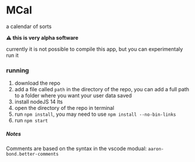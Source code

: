 # MCal
a calendar of sorts

**:warning: this is very alpha software**

currently it is not possible to compile this app, but you can experimentaly run it

### running
1. download the repo
2. add a file called `path` in the directory of the repo, you can add a full path to a folder where you want your user data saved
3. install nodeJS 14 lts
4. open the directory of the repo in terminal
5. run `npm install`, you may need to use `npm install --no-bin-links`
6. run `npm start`


##### Notes

Comments are based on the syntax in the vscode modual: `aaron-bond.better-comments`